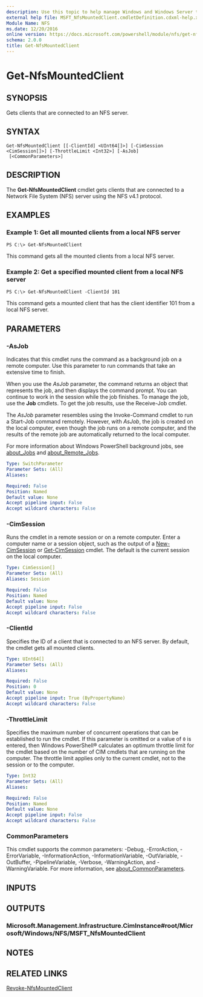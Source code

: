 ```yaml
---
description: Use this topic to help manage Windows and Windows Server technologies with Windows PowerShell.
external help file: MSFT_NfsMountedClient.cmdletDefinition.cdxml-help.xml
Module Name: NFS
ms.date: 12/20/2016
online version: https://docs.microsoft.com/powershell/module/nfs/get-nfsmountedclient?view=windowsserver2019-ps&wt.mc_id=ps-gethelp
schema: 2.0.0
title: Get-NfsMountedClient
---
```


# Get-NfsMountedClient

## SYNOPSIS
Gets clients that are connected to an NFS server.

## SYNTAX

```
Get-NfsMountedClient [[-ClientId] <UInt64[]>] [-CimSession <CimSession[]>] [-ThrottleLimit <Int32>] [-AsJob]
 [<CommonParameters>]
```

## DESCRIPTION
The **Get-NfsMountedClient** cmdlet gets clients that are connected to a Network File System (NFS) server using the NFS v4.1 protocol.

## EXAMPLES

### Example 1: Get all mounted clients from a local NFS server
```
PS C:\> Get-NfsMountedClient
```

This command gets all the mounted clients from a local NFS server.

### Example 2: Get a specified mounted client from a local NFS server
```
PS C:\> Get-NfsMountedClient -ClientId 101
```

This command gets a mounted client that has the client identifier 101 from a local NFS server.

## PARAMETERS

### -AsJob
Indicates that this cmdlet runs the command as a background job on a remote computer.
Use this parameter to run commands that take an extensive time to finish.

When you use the *AsJob* parameter, the command returns an object that represents the job, and then displays the command prompt.
You can continue to work in the session while the job finishes.
To manage the job, use the **Job** cmdlets.
To get the job results, use the Receive-Job cmdlet.

The *AsJob* parameter resembles using the Invoke-Command cmdlet to run a Start-Job command remotely.
However, with *AsJob*, the job is created on the local computer, even though the job runs on a remote computer, and the results of the remote job are automatically returned to the local computer.

For more information about Windows PowerShell background jobs, see [about_Jobs](https://go.microsoft.com/fwlink/?LinkID=113251) and [about_Remote_Jobs](https://go.microsoft.com/fwlink/?LinkID=135184).

```yaml
Type: SwitchParameter
Parameter Sets: (All)
Aliases: 

Required: False
Position: Named
Default value: None
Accept pipeline input: False
Accept wildcard characters: False
```

### -CimSession
Runs the cmdlet in a remote session or on a remote computer.
Enter a computer name or a session object, such as the output of a [New-CimSession](https://go.microsoft.com/fwlink/p/?LinkId=227967) or [Get-CimSession](https://go.microsoft.com/fwlink/p/?LinkId=227966) cmdlet.
The default is the current session on the local computer.

```yaml
Type: CimSession[]
Parameter Sets: (All)
Aliases: Session

Required: False
Position: Named
Default value: None
Accept pipeline input: False
Accept wildcard characters: False
```

### -ClientId
Specifies the ID of a client that is connected to an NFS server.
By default, the cmdlet gets all mounted clients.

```yaml
Type: UInt64[]
Parameter Sets: (All)
Aliases: 

Required: False
Position: 0
Default value: None
Accept pipeline input: True (ByPropertyName)
Accept wildcard characters: False
```

### -ThrottleLimit
Specifies the maximum number of concurrent operations that can be established to run the cmdlet.
If this parameter is omitted or a value of `0` is entered, then Windows PowerShell® calculates an optimum throttle limit for the cmdlet based on the number of CIM cmdlets that are running on the computer.
The throttle limit applies only to the current cmdlet, not to the session or to the computer.

```yaml
Type: Int32
Parameter Sets: (All)
Aliases: 

Required: False
Position: Named
Default value: None
Accept pipeline input: False
Accept wildcard characters: False
```

### CommonParameters
This cmdlet supports the common parameters: -Debug, -ErrorAction, -ErrorVariable, -InformationAction, -InformationVariable, -OutVariable, -OutBuffer, -PipelineVariable, -Verbose, -WarningAction, and -WarningVariable. For more information, see [about_CommonParameters](https://go.microsoft.com/fwlink/?LinkID=113216).

## INPUTS

## OUTPUTS

### Microsoft.Management.Infrastructure.CimInstance#root/Microsoft/Windows/NFS/MSFT_NfsMountedClient

## NOTES

## RELATED LINKS

[Revoke-NfsMountedClient](./Revoke-NfsMountedClient.md)

